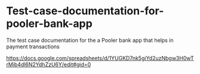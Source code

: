# Test-case-documentation-for-pooler-bank-app
The test case documentation for the a Pooler bank app that helps in payment transactions 

https://docs.google.com/spreadsheets/d/1YUGKD7nk5giYd2uzNbgw3H0wTrMib4dl6N2YdhZzU6Y/edit#gid=0 
